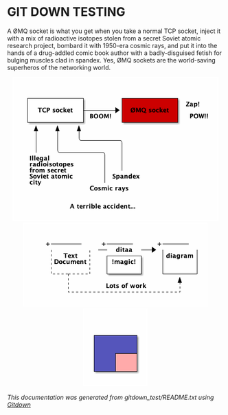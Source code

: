 
GIT DOWN TESTING
===============


A ØMQ socket is what you get when you take a normal TCP socket, inject it with a mix of radioactive isotopes stolen from a secret Soviet atomic research project, bombard it with 1950-era cosmic rays, and put it into the hands of a drug-addled comic book author with a badly-disguised fetish for bulging muscles clad in spandex.  Yes, ØMQ sockets are the world-saving superheros of the networking world.

<center>
<img src="https://github.com/shishirpy/gitdown_test/raw/master/images/README_1.png" alt="1">
</center>



<center>
<img src="https://github.com/shishirpy/gitdown_test/raw/master/images/README_2.png" alt="2">
</center>

<center>
<img src="https://github.com/shishirpy/gitdown_test/raw/master/images/README_3.png" alt="3">
</center>

_This documentation was generated from gitdown_test/README.txt using [Gitdown](https://github.com/zeromq/gitdown)_
